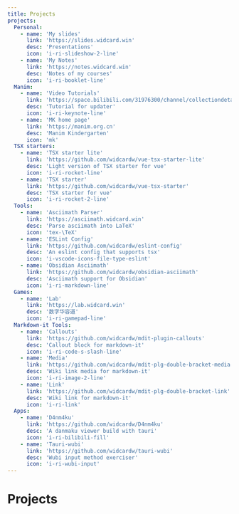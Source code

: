 ```yaml
---
title: Projects
projects:
  Personal:
    - name: 'My slides'
      link: 'https://slides.widcard.win'
      desc: 'Presentations'
      icon: 'i-ri-slideshow-2-line'
    - name: 'My Notes'
      link: 'https://notes.widcard.win'
      desc: 'Notes of my courses'
      icon: 'i-ri-booklet-line'
  Manim:
    - name: 'Video Tutorials'
      link: 'https://space.bilibili.com/31976300/channel/collectiondetail?sid=79029&ctype=0'
      desc: 'Tutorial for updater'
      icon: 'i-ri-keynote-line'
    - name: 'MK home page'
      link: 'https://manim.org.cn'
      desc: 'Manim Kindergarten'
      icon: 'mk'
  TSX starters:
    - name: 'TSX starter lite'
      link: 'https://github.com/widcardw/vue-tsx-starter-lite'
      desc: 'Light version of TSX starter for vue'
      icon: 'i-ri-rocket-line'
    - name: 'TSX starter'
      link: 'https://github.com/widcardw/vue-tsx-starter'
      desc: 'TSX starter for vue'
      icon: 'i-ri-rocket-2-line'
  Tools:
    - name: 'Asciimath Parser'
      link: 'https://asciimath.widcard.win'
      desc: 'Parse asciimath into LaTeX'
      icon: 'tex-\TeX'
    - name: 'ESLint Config'
      link: 'https://github.com/widcardw/eslint-config'
      desc: 'An eslint config that supports tsx'
      icon: 'i-vscode-icons-file-type-eslint'
    - name: 'Obsidian Asciimath'
      link: 'https://github.com/widcardw/obsidian-asciimath'
      desc: 'Asciimath support for Obsidian'
      icon: 'i-ri-markdown-line'
  Games:
    - name: 'Lab'
      link: 'https://lab.widcard.win'
      desc: '数字华容道'
      icon: 'i-ri-gamepad-line'
  Markdown-it Tools:
    - name: 'Callouts'
      link: 'https://github.com/widcardw/mdit-plugin-callouts'
      desc: 'Callout block for markdown-it'
      icon: 'i-ri-code-s-slash-line'
    - name: 'Media'
      link: 'https://github.com/widcardw/mdit-plg-double-bracket-media'
      desc: 'Wiki link media for markdown-it'
      icon: 'i-ri-image-2-line'
    - name: 'Link'
      link: 'https://github.com/widcardw/mdit-plg-double-bracket-link'
      desc: 'Wiki link for markdown-it'
      icon: 'i-ri-link'
  Apps:
    - name: 'D4nm4ku'
      link: 'https://github.com/widcardw/D4nm4ku'
      desc: 'A danmaku viewer build with tauri'
      icon: 'i-ri-bilibili-fill'
    - name: 'Tauri-wubi'
      link: 'https://github.com/widcardw/tauri-wubi'
      desc: 'Wubi input method exerciser'
      icon: 'i-ri-wubi-input'
---
```


# Projects

<ListProjects :projects="frontmatter.projects" />
